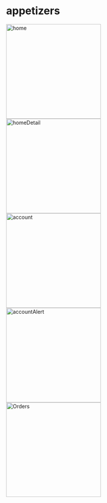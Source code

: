 # appetizers
 
<img width="256" alt="home" src="https://github.com/wengriff/appetizers/assets/53659533/074b81f1-6823-4b74-83a5-d03d5dd11c74">
<img width="256" alt="homeDetail" src="https://github.com/wengriff/appetizers/assets/53659533/2639fa4d-6692-43c8-89ca-c74bef584092">


<img width="256" alt="account" src="https://github.com/wengriff/appetizers/assets/53659533/9cc79c8a-8e91-4b47-a5d6-ea9d10c1a8fc">
<img width="256" alt="accountAlert" src="https://github.com/wengriff/appetizers/assets/53659533/fc11432f-20d5-471e-8775-d8199a750ffd">
<img width="256" alt="Orders" src="https://github.com/wengriff/appetizers/assets/53659533/086d243a-828c-4695-ad28-6b9035c7035d">




